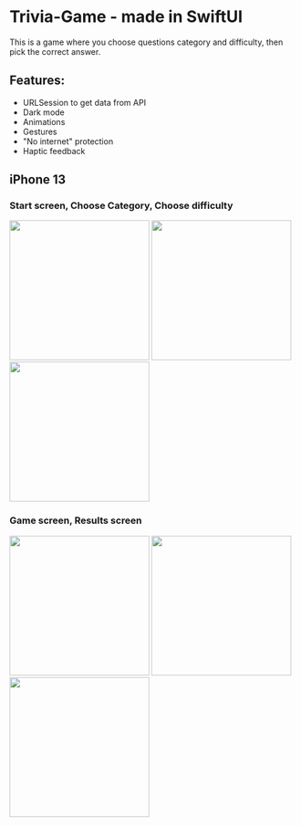 # Trivia-Game - made in SwiftUI

This is a game where you choose questions category and difficulty, then pick the correct answer.

## Features:
- URLSession to get data from API
- Dark mode
- Animations
- Gestures
- "No internet" protection
- Haptic feedback

## iPhone 13
### Start screen, Choose Category, Choose difficulty
<img src="https://user-images.githubusercontent.com/33011419/184479646-e9e32375-6b23-4dd0-8eca-de428e075c07.png" width="245"> <img src="https://user-images.githubusercontent.com/33011419/184480277-be370629-8abe-4f34-b378-39259b2cf3ee.png" width="245"> <img src="https://user-images.githubusercontent.com/33011419/184480280-98af4cf9-7476-420c-8e44-367ec584444e.png" width="245">

### Game screen, Results screen
<img src="https://user-images.githubusercontent.com/33011419/184479652-aea1701e-d09f-4fd7-8156-f9e74fe9be9b.png" width="245"> <img src="https://user-images.githubusercontent.com/33011419/184479653-35e8ce27-2e3b-4ec8-a79a-cff8df333695.png" width="245"> <img src="https://user-images.githubusercontent.com/33011419/184479654-e918b658-bd04-49c7-8c9c-997aa8851e7c.png" width="245">
